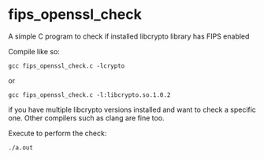 # fips_openssl_check
A simple C program to check if installed libcrypto library has FIPS enabled

Compile like so:

`gcc fips_openssl_check.c -lcrypto`

or

`gcc fips_openssl_check.c -l:libcrypto.so.1.0.2`

if you have multiple libcrypto versions installed and want to check a specific
one. Other compilers such as clang are fine too.

Execute to perform the check:

`./a.out`

